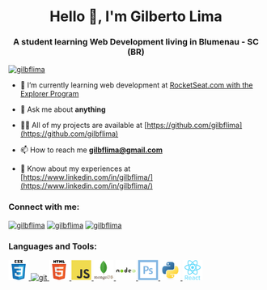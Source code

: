 <h1 align="center">Hello 👋, I'm Gilberto Lima</h1>
<h3 align="center">A student learning Web Development living in Blumenau - SC (BR)</h3>

<p align="left"> <a href="https://twitter.com/gilbflima" target="blank"><img src="https://img.shields.io/twitter/follow/gilbflima?logo=twitter&style=for-the-badge" alt="gilbflima" /></a> </p>

- 🌱 I’m currently learning web development at [RocketSeat.com with the Explorer Program](https://github.com/gilbflima/Explorer)

- 💬 Ask me about **anything**

- 👨‍💻 All of my projects are available at [https://github.com/gilbflima](https://github.com/gilbflima)

- 📫 How to reach me **gilbflima@gmail.com**

- 📄 Know about my experiences at [https://www.linkedin.com/in/gilbflima/](https://www.linkedin.com/in/gilbflima/)

<h3 align="left">Connect with me:</h3>
<p align="left">
<a href="https://twitter.com/gilbflima" target="blank"><img align="center" src="https://raw.githubusercontent.com/rahuldkjain/github-profile-readme-generator/master/src/images/icons/Social/twitter.svg" alt="gilbflima" height="30" width="40" /></a>
<a href="https://linkedin.com/in/gilbflima" target="blank"><img align="center" src="https://raw.githubusercontent.com/rahuldkjain/github-profile-readme-generator/master/src/images/icons/Social/linked-in-alt.svg" alt="gilbflima" height="30" width="40" /></a>
<a href="https://instagram.com/gilbflima" target="blank"><img align="center" src="https://raw.githubusercontent.com/rahuldkjain/github-profile-readme-generator/master/src/images/icons/Social/instagram.svg" alt="gilbflima" height="30" width="40" /></a>
</p>

<h3 align="left">Languages and Tools:</h3>
<p align="left"> <a href="https://www.w3schools.com/css/" target="_blank" rel="noreferrer"> <img src="https://raw.githubusercontent.com/devicons/devicon/master/icons/css3/css3-original-wordmark.svg" alt="css3" width="40" height="40"/> </a> <a href="https://git-scm.com/" target="_blank" rel="noreferrer"> <img src="https://www.vectorlogo.zone/logos/git-scm/git-scm-icon.svg" alt="git" width="40" height="40"/> </a> <a href="https://www.w3.org/html/" target="_blank" rel="noreferrer"> <img src="https://raw.githubusercontent.com/devicons/devicon/master/icons/html5/html5-original-wordmark.svg" alt="html5" width="40" height="40"/> </a> <a href="https://developer.mozilla.org/en-US/docs/Web/JavaScript" target="_blank" rel="noreferrer"> <img src="https://raw.githubusercontent.com/devicons/devicon/master/icons/javascript/javascript-original.svg" alt="javascript" width="40" height="40"/> </a> <a href="https://www.mongodb.com/" target="_blank" rel="noreferrer"> <img src="https://raw.githubusercontent.com/devicons/devicon/master/icons/mongodb/mongodb-original-wordmark.svg" alt="mongodb" width="40" height="40"/> </a> <a href="https://nodejs.org" target="_blank" rel="noreferrer"> <img src="https://raw.githubusercontent.com/devicons/devicon/master/icons/nodejs/nodejs-original-wordmark.svg" alt="nodejs" width="40" height="40"/> </a> <a href="https://www.photoshop.com/en" target="_blank" rel="noreferrer"> <img src="https://raw.githubusercontent.com/devicons/devicon/master/icons/photoshop/photoshop-line.svg" alt="photoshop" width="40" height="40"/> </a> <a href="https://www.python.org" target="_blank" rel="noreferrer"> <img src="https://raw.githubusercontent.com/devicons/devicon/master/icons/python/python-original.svg" alt="python" width="40" height="40"/> </a> <a href="https://reactjs.org/" target="_blank" rel="noreferrer"> <img src="https://raw.githubusercontent.com/devicons/devicon/master/icons/react/react-original-wordmark.svg" alt="react" width="40" height="40"/> </a> </p>
